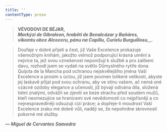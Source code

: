 ```yaml
---
title: ''
contentType: prose
---
```


> **VÉVODOVI DE BÉJAR,**  
> _**Markýzi de Gibraleon, hraběti de Benalcázar y Bañáres,  
> vikomtu obce Alcoceru, pánu na Capillu, Curielu Burguillosu**__**.**_

> Doufaje v dobré přijetí a čest, již Vaše Excelence prokazuje všemožným knihám, jakožto velmož podporující krásná umění a nejvíce ta, jež svou vznešenost neponižují k službě a pro zalíbení davu, rozhodl jsem se vydati na světlo Důmyslného rytíře dona Quijota de la Mancha pod ochranou nejskvělejšího jména Vaší Excelence a prosím s úctou, jíž jsem povinen tolikeré velikosti, abyste jej laskavě přijal pod svou ochranu, aby ve stínu vašem, ač nemá oné vzácné ozdoby elegance a učenosti, jíž bývají odívána díla, složená lidmi znalými, odvážil se zjeviti se beze strachu před soudem mužů, kteří neomezujíce se hranicemi své nevědomosti co nejpřísněji a co nejnespravedlněji odsuzují cizí práce; a dopřeje-li moudrost Vaší Excelence zraku mé dobré vůli, naději se, že nepohrdne skrovností pokorné mé služby.

_— Miguel de Cervantes Saavedra_
